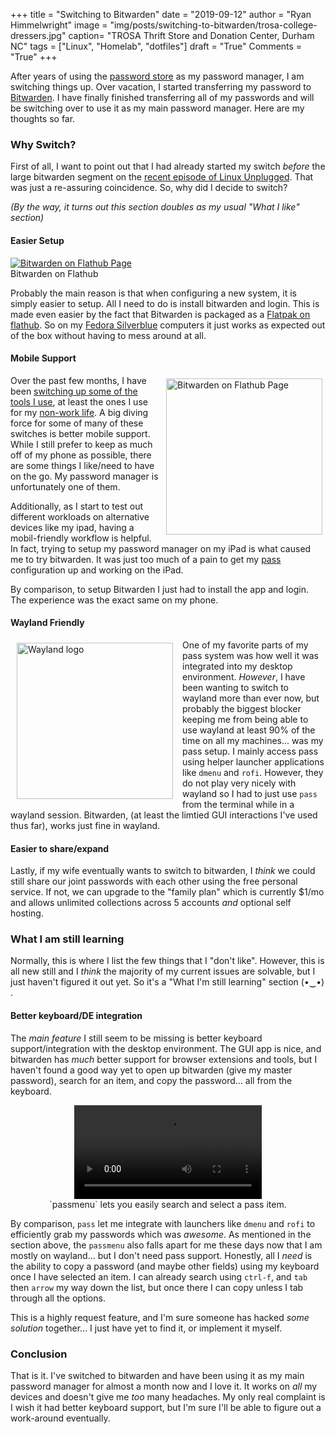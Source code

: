 +++
title  = "Switching to Bitwarden"
date   = "2019-09-12"
author = "Ryan Himmelwright"
image  = "img/posts/switching-to-bitwarden/trosa-college-dressers.jpg"
caption= "TROSA Thrift Store and Donation Center, Durham NC"
tags   = ["Linux", "Homelab", "dotfiles"]
draft  = "True"
Comments = "True"
+++

After years of using the [password store](https://www.passwordstore.org/) as my
password manager, I am switching things up. Over vacation, I started
transferring my password to [Bitwarden](https://bitwarden.com/). I have finally
finished transferring all of my passwords and will be switching over to use it
as my main password manager. Here are my thoughts so far.

<!--more-->

### Why Switch?
First of all, I want to point out that I had already started my switch *before*
the large bitwarden segment on the [recent episode of Linux
Unplugged](https://linuxunplugged.com/316). That was just a re-assuring
coincidence. So, why did I decide to switch?

*(By the way, it turns out this section doubles as my usual "What I like"
section)*

#### Easier Setup

<a href="/img/posts/switching-to-bitwarden/bigtwarden-flathub.png">
<img alt="Bitwarden on Flathub Page" src="/img/posts/switching-to-bitwarden/bitwarden-flathub.png" style="max-width: 100%;"/></a>
<div class="caption">Bitwarden on Flathub</div>

Probably the main reason is that when configuring a new system, it is simply
easier to setup. All I need to do is install bitwarden and login. This is made
even easier by the fact that Bitwarden is packaged as a [Flatpak on
flathub](https://flathub.org/apps/details/com.bitwarden.desktop). So on my
[Fedora Silverblue](https://silverblue.fedoraproject.org/) computers it just
works as expected out of the box without having to mess around at all.

#### Mobile Support

<a href="/img/posts/switching-to-bitwarden/bitwarden-ipad.jpg">
<img alt="Bitwarden on Flathub Page" src="/img/posts/switching-to-bitwarden/bitwarden-ipad.jpg" style="float: right;width: 250px; max-width: 100%; padding: 5px 5px 10px 10px"/></a>

Over the past few months, I have been [switching up some of the tools I
use](/post/switched-to-joplin-notes/), at least the ones I use for my [non-work
life](/post/back-on-org-mode-for-work/). A big diving force for some of many of
these switches is better mobile support. While I still prefer to keep as much
off of my phone as possible, there are some things I like/need to have on the
go. My password manager is unfortunately one of them.

Additionally, as I start to test out different workloads on alternative devices
like my ipad, having a mobil-friendly workflow is helpful. In fact, trying to
setup my password manager on my iPad is what caused me to try bitwarden. It was
just too much of a pain to get my [pass](/post/setting-up-pass/) configuration
up and working on the iPad.

By comparison, to setup Bitwarden I just had to install the app and login. The
experience was the exact same on my phone.

#### Wayland Friendly

<a href="/img/posts/switching-to-bitwarden/wayland-logo.png">
<img alt="Wayland logo" src="/img/posts/switching-to-bitwarden/wayland-logo.png" style="float: left; width: 250px; max-width: 100%; padding: 5px 15px 10px 10px"/></a>

One of my favorite parts of my pass system was how well it was integrated into
my desktop environment. *However*, I have been wanting to switch to wayland
more than ever now, but probably the biggest blocker keeping me from being able
to use wayland at least 90% of the time on all my machines... was my pass
setup. I mainly access pass using helper launcher applications like `dmenu` and
`rofi`. However, they do not play very nicely with wayland so I had to just use
`pass` from the terminal while in a wayland session. Bitwarden, (at least the
limtied GUI interactions I've used thus far), works just fine in wayland.

#### Easier to share/expand

Lastly, if my wife eventually wants to switch to bitwarden, I *think* we could
still share our joint passwords with each other using the free personal
service. If not, we can upgrade to the "family plan" which is currently $1/mo
and allows unlimited collections across 5 accounts *and* optional self hosting.

### What I am still learning
Normally, this is where I list the few things that I "don't like". However,
this is all new still and I *think* the majority of my current issues are
solvable, but I just haven't figured it out yet. So it's a "What I'm still
learning" section (•‿•) .

#### Better keyboard/DE integration

The *main feature* I still seem to be missing is better keyboard
support/integration with the desktop environment. The GUI app is nice, and
bitwarden has *much* better support for browser extensions and tools, but I
haven't found a good way yet to open up bitwarden (give my master password),
search for an item, and copy the password... all from the keyboard.

<center>
<video style="max-width:100%;" controls>
  <source src="../../img/posts/setting-up-pass/passmenu_demo.mp4" type="video/mp4">
  <source src="movie.ogg" type="video/ogg">
Your browser does not support the video tag.
</video>
<div id="caption">`passmenu` lets you easily search and select a pass item.</div>
</center>

By comparison, `pass` let me integrate with launchers like `dmenu` and `rofi`
to efficiently grab my passwords which was *awesome*. As mentioned in the
section above, the `passmenu` also falls apart for me these days now that I am
mostly on wayland... but I don't need pass support. Honestly, all I *need* is
the ability to copy a password (and maybe other fields) using my keyboard once
I have selected an item. I can already search using `ctrl-f`, and `tab` then
`arrow` my way down the list, but once there I can copy unless I tab through
all the options.

This is a highly request feature, and I'm sure someone has hacked *some
solution* together... I just have yet to find it, or implement it myself.

### Conclusion

That is it. I've switched to bitwarden and have been using it as my main
password manager for almost a month now and I love it. It works on *all* my
devices and doesn't give me *too* many headaches. My only real complaint is I
wish it had better keyboard support, but I'm sure I'll be able to figure
out a work-around eventually.
